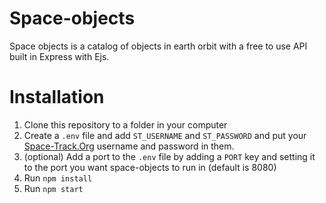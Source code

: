 # Space-objects
Space objects is a catalog of objects in earth orbit with a free to use API built in Express with Ejs.

# Installation
1. Clone this repository to a folder in your computer
2. Create a `.env` file and add `ST_USERNAME` and `ST_PASSWORD` and put your [Space-Track.Org](https://Space-Track.org) username and password in them.
3. (optional) Add a port to the `.env` file by adding a `PORT` key and setting it to the port you want space-objects to run in (default is 8080)
4. Run `npm install`
5. Run `npm start`
